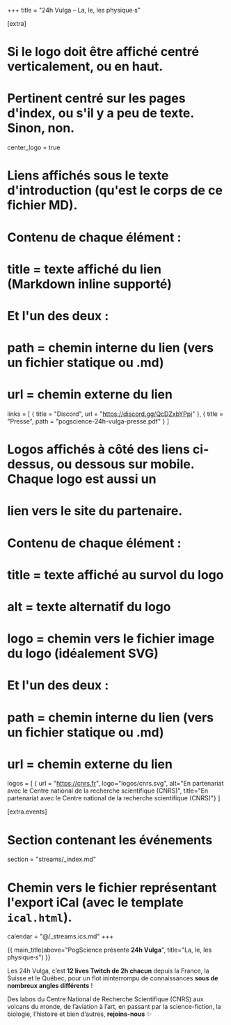 +++
title = "24h Vulga – La, le, les physique·s"

[extra]
# Si le logo doit être affiché centré verticalement, ou en haut.
# Pertinent centré sur les pages d'index, ou s'il y a peu de texte. Sinon, non.
center_logo = true

# Liens affichés sous le texte d'introduction (qu'est le corps de ce fichier MD).
# Contenu de chaque élément :
#   title = texte affiché du lien (Markdown inline supporté)
# Et l'un des deux :
#   path = chemin interne du lien (vers un fichier statique ou .md)
#   url = chemin externe du lien
links = [
    { title = "Discord", url = "https://discord.gg/QcDZxbYPpj" },
    { title = "Presse", path = "pogscience-24h-vulga-presse.pdf" }
]

# Logos affichés à côté des liens ci-dessus, ou dessous sur mobile. Chaque logo est aussi un
# lien vers le site du partenaire.
# Contenu de chaque élément :
#   title = texte affiché au survol du logo
#   alt = texte alternatif du logo
#   logo = chemin vers le fichier image du logo (idéalement SVG)
# Et l'un des deux :
#   path = chemin interne du lien (vers un fichier statique ou .md)
#   url = chemin externe du lien
logos = [
    { url = "https://cnrs.fr", logo="logos/cnrs.svg", alt="En partenariat avec le Centre national de la recherche scientifique (CNRS)", title="En partenariat avec le Centre national de la recherche scientifique (CNRS)"}
]

[extra.events]
# Section contenant les événements
section = "streams/_index.md"
# Chemin vers le fichier représentant l'export iCal (avec le template `ical.html`).
calendar = "@/_streams.ics.md"
+++

{{ main_title(above="PogScience présente <strong>24h Vulga</strong>", title="La, le, les physique·s") }}

Les 24h Vulga, c’est **12 lives Twitch de 2h chacun** depuis la France, la Suisse et le Québec, pour un flot
ininterrompu de connaissances **sous de nombreux angles différents** !

Des labos du Centre National de Recherche Scientifique (CNRS) aux volcans du monde, de l’aviation à l’art, en
passant par la science-fiction, la biologie, l’histoire et bien d’autres, **rejoins-nous** ✨
